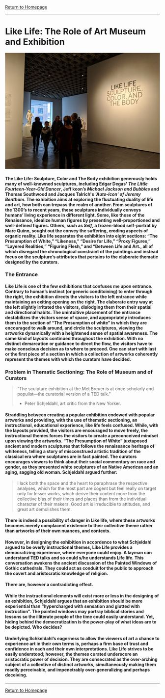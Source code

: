 [Return to Homepage](https://timmypoyu.github.io)
- - - -
# Like Life: The Role of Art Museum and Exhibition
![image of painting](https://github.com/Timmypoyu/Timmypoyu.github.io/blob/master/ArtMemo2/IMG_20180330_164726.jpg?raw=true)
#### The Like Life: Sculpture, Color and The Body exhibition generously holds many of well-knowned sculptures, including Edgar Degas' *The Little Fourteen-Year-Old Dancer*, Jeff koon’s *Michael Jackson and Bubbles* and Thomas Southwood and Jacques Talrich's *'Auto-Icon' of Jeremy Bentham*. The exhibition aims at exploring the fluctuating duality of life and art, how both can trepass the realm of another. From sculptures of the 1300’s to recent years, these sculptures individually conveys humans’ living experience in different light. Some, like those of the Renaissance, idealize human figures by presenting well-proportioned and well-defined figures. Others, such as *Self*, a frozen-blood self-portrat by Marc Quinn, sought out the convey the suffering, eroding aspects of organic reality. Like life separates the exhibition into eight sections: “The Presumption of White,” “Likeness,” “Desire for Life,” “Proxy Figures,” “Layered Realities,” “Figuring Flesh,” and “Between Life and Art., all of which disregard the chronological constraint of the paintings and instead focus on the sculpture’s attributes that pertains to the elaborate thematic designed by the curators.
### **The Entrance**
#### Like Life is one of the few exhibitions that confuses me upon entrance. Contrary to human’s instinct (or generic conditoining) to enter through the right, the exhibition directs the visitors to the left entrance while maintaining an exiting opening on the right. The elaborate entry way at the left slightly irritated the visitors, dislodging them from their spatial and directional habits. The unintuitive placement of the entrance destabilizes the visitors sense of space, and appropriately introduces them to the section of “The Presumption of white” in which they are encouraged to walk around, and circle the sculptures, viewing the artworks dynamically with a heightened sense of spatial awareness. The same kind of layouts continued throughout the exhibition. With no distinct demarcation or guidance to direct the flow, the visitors have to make conscious decision as to where to proceed. One can start with last or the first piece of a section in which a collection of artworks coherently represent the themes with which the curators have decided.

### **Problem in Thematic Sectioning: The Role of Museum and of Curators**

> “The sculpture exhibition at the Met Breuer is at once scholarly and populist—the curatorial version of a TED talk.” 
> - Peter Schjeldahl, art critic from the New Yorker. 


#### Straddling between creating a popular exhibition endowed with popular artworks and providing, with the use of thematic sectioning, an instructional, educational experience, like life feels confused. While, with the layouts provided, the visitors are encouraged to move freely, the instructional themes forces the visitors to create a preconceived mindset upon viewing the artworks. “The Presumption of White” juxtaposed ancient and modern sculptures that follows the renaissance heritage of whiteness, telling a story of misconstrued artistic tradition of the classical era where sculptures are in fact painted. The curators encourages viewers to think about their social commentary on race and gender, as they presented white sculptures of an Native American and an aging, sagging old woman. Schjeldahl argued further:

> I lack both the space and the heart to paraphrase the respective analyses, which for the most part are cogent but feel really on target only for lesser works, which derive their content more from the collective bias of their times and places than from the individual character of their makers. Good art is irreducible to attitudes, and great art demolishes them.

#### There is indeed a possibility of danger in Like life, where these artworks becomes merely complacent existence to their collective theme rather than artworks of their own nuances, and contexts. 

#### However, in designing the exhibition in accordence to what Schjeldahl argued to be overly instructional themes, Like Life provides a democratizing experience, where everyone could enjoy. A layman can understand TED talks and so could s/he understands Life life. This conversation awakens the ancient discussion of the Painted Windows of Gothic cathedrals. They could act as conduit for the public to approach the covert and aristocratic knowledge of religion.

#### There are, however a contradicting effect.

#### While the instructional elements will exist more or less in the designing of an exhibition, Schjeldahl argues that an exhibition should be more experiential than “hypercharged with sensation and glutted with instruction”. The painted windows may portray biblical stories and lessons so the illiterate people of the time could easily understand. Yet, hiding behind the democratization is the power-play of what ideas are to be depicted. Who decides?

#### Underlying Schkeldahl’s eagerness to allow the viewers of art a chance to experience art in their own terms is, perhaps a firm base of trust and confidence in each and their own interpretations. Like Life strives to be easily understood; however, the themes curated underscore an aristocratic power of decision. They are consecrated as the over-arching subject of a collective of distinct artworks, simultaneously making them readily perceivable, and impenetrably over-generalizing and perhaps deceiving.  



- - - -
[Return to Homepage](https://timmypoyu.github.io)
